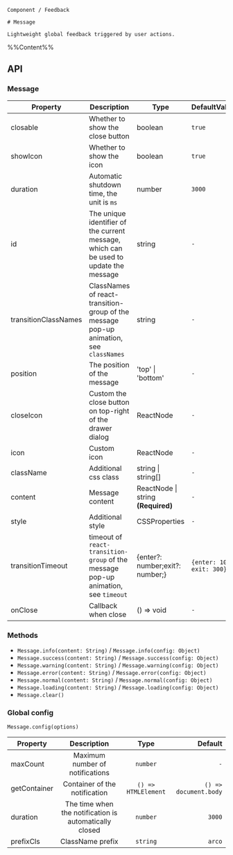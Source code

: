 `````
Component / Feedback

# Message

Lightweight global feedback triggered by user actions.
`````

%%Content%%

## API

### Message

|Property|Description|Type|DefaultValue|Version|
|---|---|---|---|---|
|closable|Whether to show the close button|boolean |`true`|-|
|showIcon|Whether to show the icon|boolean |`true`|-|
|duration|Automatic shutdown time, the unit is `ms`|number |`3000`|-|
|id|The unique identifier of the current message, which can be used to update the message|string |`-`|-|
|transitionClassNames|ClassNames of react-transition-group of the message pop-up animation, see `classNames`|string |`-`|-|
|position|The position of the message|'top' \| 'bottom' |`-`|-|
|closeIcon|Custom the close button on top-right of the drawer dialog|ReactNode |`-`|2.50.0|
|icon|Custom icon|ReactNode |`-`|-|
|className|Additional css class|string \| string[] |`-`|-|
|content|Message content|ReactNode \| string  **(Required)**|`-`|-|
|style|Additional style|CSSProperties |`-`|-|
|transitionTimeout|timeout of `react-transition-group` of the message pop-up animation, see `timeout`|{enter?: number;exit?: number;} |`{enter: 100, exit: 300}`|2.43.0|
|onClose|Callback when close|() => void |`-`|-|

### Methods

- `Message.info(content: String)` / `Message.info(config: Object)`
- `Message.success(content: String)` / `Message.success(config: Object)`
- `Message.warning(content: String)` / `Message.warning(config: Object)`
- `Message.error(content: String)` / `Message.error(config: Object)`
- `Message.normal(content: String)` / `Message.normal(config: Object)`
- `Message.loading(content: String)` / `Message.loading(config: Object)`
- `Message.clear()`

### Global config

`Message.config(options)`

|Property|Description|Type|Default|
|---|:---:|:---:|---:|
|maxCount|Maximum number of notifications|`number`|`-`|
|getContainer|Container of the notification|`() => HTMLElement`|`() => document.body`|
|duration|The time when the notification is automatically closed|`number`|`3000`|
|prefixCls|ClassName prefix|`string`|`arco`|
